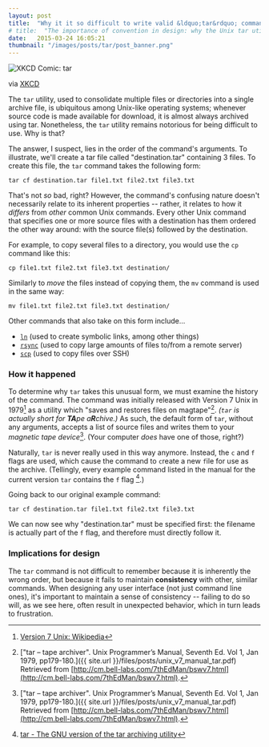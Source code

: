 ```yaml
---
layout: post
title:  "Why it it so difficult to write valid &ldquo;tar&rdquo; commands from memory?"
# title:  "The importance of convention in design: why the Unix tar utility is so  difficult to use"
date:   2015-03-24 16:05:21
thumbnail: "/images/posts/tar/post_banner.png"
---
```


![XKCD Comic: tar](http://imgs.xkcd.com/comics/tar.png)

<div class="caption">via <a href="https://xkcd.com/1168/">XKCD</a></div>

The `tar` utility, used to consolidate multiple files or directories into a single
archive file, is ubiquitous among Unix-like operating systems; whenever source
code is made available for download, it is almost always archived using tar.
Nonetheless, the `tar` utility remains notorious for being difficult to use. Why is that?

The answer, I suspect, lies in the order of the command's arguments. To illustrate, we'll create a tar file
called "destination.tar" containing 3 files. To create this file, the  `tar` command
takes the following form:

    tar cf destination.tar file1.txt file2.txt file3.txt

That's not *so* bad, right? However, the command's confusing nature doesn't necessarily
relate to its inherent properties -- rather, it relates to how it *differs* from
*other* common Unix commands. Every other Unix command that specifies
one or more source files with a destination has them ordered the other way around: with the source file(s) followed by
the destination.

For example, to copy several files to a directory, you would use the `cp` command like this:

    cp file1.txt file2.txt file3.txt destination/

Similarly to *move* the files instead of copying them, the `mv` command is used in the same way:

    mv file1.txt file2.txt file3.txt destination/

Other commands that also take on this form include...

* [`ln`](http://www.gnu.org/software/coreutils/manual/html_node/ln-invocation.html) (used to create symbolic links, among other things)
* [`rsync`](http://en.wikipedia.org/wiki/Rsync#Uses) (used to copy large amounts of files to/from a remote server)
* [`scp`](http://en.wikipedia.org/wiki/Secure_copy#SCP_program) (used to copy files over SSH)

### How it happened

To determine why `tar` takes this unusual form, we must examine the history of the command.
The command was initially released with Version 7 Unix in 1979[^unixv7] as a utility
which "saves and restores files on magtape"[^tar_original_manpage]. *(`tar` is actually short for <b>TA</b>pe a<b>R</b>chive.)* As such, the default form of `tar`, without any arguments, accepts a list of source files
and writes them to your *magnetic tape device*[^tar_original_manpage]. (Your computer *does* have one of those,
right?)

Naturally, `tar` is never really used in this way anymore. Instead, the `c` and `f` flags are used, which
cause the command to `c`reate a new `f`ile for use as the archive. (Tellingly, every example command listed
in the manual for the current version `tar` contains the `f` flag [^gnutar].)

Going back to our original example command:

    tar cf destination.tar file1.txt file2.txt file3.txt

We can now see why "destination.tar" must be specified first:
the filename is actually part of the `f` flag, and therefore must directly follow it.

### Implications for design

The `tar` command is not difficult to remember because it is inherently the wrong order, but because it fails to maintain **consistency** with other, similar commands. When designing any user interface (not just command line ones), it's important to maintain a sense of consistency -- failing to do so will, as we see here, often result in unexpected behavior, which in turn leads to frustration.

[^tar_original_manpage]: ["tar – tape archiver". Unix Programmer’s Manual, Seventh Ed. Vol 1, Jan 1979, pp179-180.]({{ site.url }}/files/posts/unix_v7_manual_tar.pdf) Retrieved from [http://cm.bell-labs.com/7thEdMan/bswv7.html](http://cm.bell-labs.com/7thEdMan/bswv7.html).
[^unixv7]: [Version 7 Unix: Wikipedia](http://en.wikipedia.org/wiki/Version_7_Unix#New_features_in_Version_7)
[^gnutar]: [tar - The GNU version of the tar archiving utility](http://linuxcommand.org/man_pages/tar1.html)
